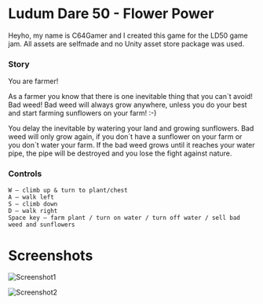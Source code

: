 # Ludum Dare 50 - Flower Power

Heyho, my name is C64Gamer and I created this game for the LD50 game jam. All assets are selfmade and no Unity asset store package was used.

### Story 
You are farmer!

As a farmer you know that there is one inevitable thing that you can´t avoid! Bad weed! Bad weed will always grow anywhere, unless you do your best and start farming sunflowers on your farm! :-)

You delay the inevitable by watering your land and growing sunflowers. Bad weed will only grow again, if you don´t have a sunflower on your farm or you don´t water your farm. If the bad weed grows until it reaches your water pipe, the pipe will be destroyed and you lose the fight against nature.

### Controls
```
W – climb up & turn to plant/chest
A – walk left
S – climb down
D – walk right
Space key – farm plant / turn on water / turn off water / sell bad weed and sunflowers
```

# Screenshots
![Screenshot1](https://static.jam.vg/raw/9c4/z/4bf02.png)

![Screenshot2](https://static.jam.vg/raw/9c4/z/4c158.png)
